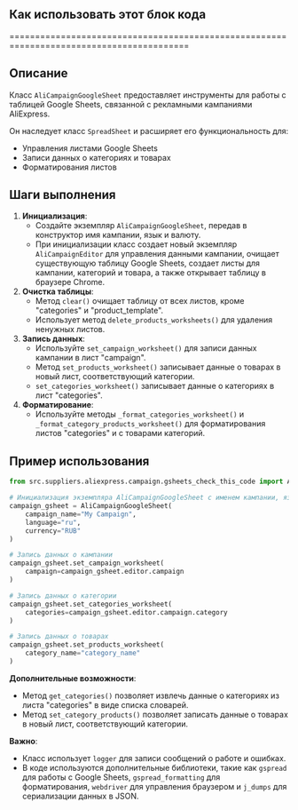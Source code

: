 ## Как использовать этот блок кода
=========================================================================================

Описание
-------------------------
Класс `AliCampaignGoogleSheet` предоставляет инструменты для работы с таблицей Google Sheets, связанной с рекламными кампаниями AliExpress. 

Он наследует класс `SpreadSheet` и расширяет его функциональность для:

* Управления листами Google Sheets
* Записи данных о категориях и товарах
* Форматирования листов

Шаги выполнения
-------------------------
1. **Инициализация**:
    - Создайте экземпляр `AliCampaignGoogleSheet`, передав в конструктор имя кампании, язык и валюту.
    - При инициализации класс создает новый экземпляр `AliCampaignEditor` для управления данными кампании, очищает существующую таблицу Google Sheets, создает листы для кампании, категорий и товара, а также открывает таблицу в браузере Chrome.
2. **Очистка таблицы**:
    - Метод `clear()` очищает таблицу от всех листов, кроме "categories" и "product_template". 
    - Использует метод `delete_products_worksheets()` для удаления ненужных листов. 
3. **Запись данных**:
    - Используйте `set_campaign_worksheet()` для записи данных кампании в лист "campaign". 
    - Метод `set_products_worksheet()` записывает данные о товарах в новый лист, соответствующий категории.
    - `set_categories_worksheet()` записывает данные о категориях в лист "categories".
4. **Форматирование**:
    - Используйте методы `_format_categories_worksheet()` и `_format_category_products_worksheet()` для форматирования листов "categories" и с товарами категорий. 

Пример использования
-------------------------
```python
from src.suppliers.aliexpress.campaign.gsheets_check_this_code import AliCampaignGoogleSheet

# Инициализация экземпляра AliCampaignGoogleSheet с именем кампании, языком и валютой
campaign_gsheet = AliCampaignGoogleSheet(
    campaign_name="My Campaign",
    language="ru",
    currency="RUB"
)

# Запись данных о кампании
campaign_gsheet.set_campaign_worksheet(
    campaign=campaign_gsheet.editor.campaign
)

# Запись данных о категории
campaign_gsheet.set_categories_worksheet(
    categories=campaign_gsheet.editor.campaign.category
)

# Запись данных о товарах
campaign_gsheet.set_products_worksheet(
    category_name="category_name"
)
```

**Дополнительные возможности**:

* Метод `get_categories()` позволяет извлечь данные о категориях из листа "categories" в виде списка словарей.
* Метод `set_category_products()` позволяет записать данные о товарах в новый лист, соответствующий категории. 

**Важно**:

* Класс использует `logger` для записи сообщений о работе и ошибках.
* В коде используются дополнительные библиотеки, такие как `gspread` для работы с Google Sheets, `gspread_formatting` для форматирования, `webdriver` для управления браузером и `j_dumps` для сериализации данных в JSON.